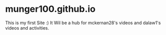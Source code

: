munger100.github.io
===================

This is my first Site :)
It Wil be a hub for mckernan28's videos and dalaw1's videos and activities.
